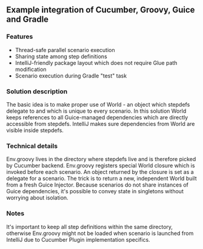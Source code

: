 ## Example integration of Cucumber, Groovy, Guice and Gradle

### Features
- Thread-safe parallel scenario execution
- Sharing state among step definitions 
- IntelliJ-friendly package layout which does not require Glue path modification
- Scenario execution during Gradle "test" task

### Solution description
The basic idea is to make proper use of World - an object which stepdefs delegate to and which is unique to every scenario. In this solution World keeps references to all Guice-managed dependencies which are directly accessible from stepdefs. IntelliJ makes sure dependencies from World are visible inside stepdefs.

### Technical details
Env.groovy lives in the directory where stepdefs live and is therefore picked by Cucumber backend. Env.groovy registers special World closure which is invoked before each scenario. An object returned by the closure is set as a delegate for a scenario. The trick is to return a new, independent World built from a fresh Guice Injector. Because scenarios do not share instances of Guice dependencies, it's possible to convey state in singletons without worrying about isolation.

### Notes
It's important to keep all step definitions within the same directory, otherwise Env.groovy might not be loaded when scenario is launched from IntelliJ due to Cucumber Plugin implementation specifics. 

